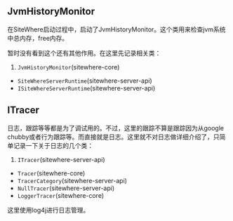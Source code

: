 ## JvmHistoryMonitor

在SiteWhere启动过程中，启动了JvmHistoryMonitor。这个类用来检查jvm系统中总内存，free内存。

暂时没有看到这个还有其他作用。在这里先记录相关类： 

1. ```JvmHistoryMonitor```(sitewhere-core)
- ```SiteWhereServerRuntime```(sitewhere-server-api)
- ```ISiteWhereServerRuntime```(sitewhere-server-api)

## ITracer

日志，跟踪等等都是为了调试用的。不过，这里的跟踪不算是跟踪因为从google chubby或者行为跟踪等。而直接就是日志。这里就不对日志做详细介绍了，只简单记录一下关于日志的几个类：

1. ```ITracer```(sitewhere-server-api)
- ```Tracer```(sitewhere-core)
- ```TracerCategory```(sitewhere-server-api)
- ```NullTracer```(sitewhere-server-api)
- ```LoggerTracer```(sitewhere-core)

这里使用log4j进行日志管理。
